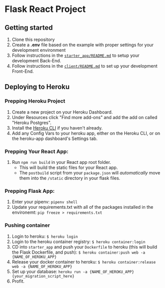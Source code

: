 # Flask React Project

## Getting started

1. Clone this repository
2. Create a **.env** file based on the example with proper settings for your development environment
3. Follow instructions in the [`starter_app/README.md`](./starter_app/README.md) to setup your development Back-End.
4. Follow instructions in the [`client/README.md`](./client/README.md) to set up your development Front-End.

## Deploying to Heroku
### Prepping Heroku Project
1. Create a new project on your Heroku Dashboard.
2. Under Resources click "Find more add-ons" and add the add on called "Heroku Postgres".
3. Install the [Heroku CLI](https://devcenter.heroku.com/articles/heroku-command-line) if you haven't already.
4. Add any Config Vars to your heroku app, either on the Heroku CLI, or on the heroku-app dashboard's Settings tab.

### Prepping Your React App:
1. Run `npm run build` in your React app root folder. 
    * This will build the static files for your React app. 
    * The `postbuild` script from your `package.json` will _automatically_ move them into the `/static` directory in your flask files.


### Prepping Flask App:
1. Enter your pipenv: `pipenv shell`
1. Update your requirements.txt with all of the packages installed in the environemt: `pip freeze > requirements.txt`


### Pushing container

1. Login to heroku: `$ heroku login`
2. Login to the heroku container registry: `$ heroku container:login`
3. CD into `starter_app` and push your `Dockerfile` to heroku (this will build the Flask Dockerfile, and push): `$ heroku container:push web -a {NAME_OF_HEROKU_APP}`
5. Release your docker container to heroku: `$ heroku container:release web -a {NAME_OF_HEROKU_APP}`
6. Set up your database: `heroku run -a {NAME_OF_HEROKU_APP} {your_migration_script_here}`
7. Profit.

